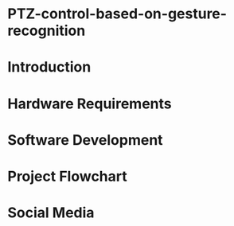 # PTZ-control-based-on-gesture-recognition
# Introduction
# Hardware Requirements
# Software Development
# Project Flowchart
# Social Media
